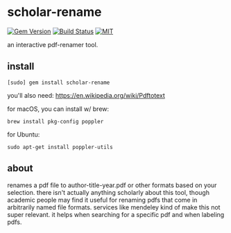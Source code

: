 # scholar-rename

[![Gem Version](https://badge.fury.io/rb/scholar-rename.svg)](https://badge.fury.io/rb/scholar-rename)
[![Build Status](https://app.travis-ci.com/jeremywrnr/scholar-rename.svg?branch=main)](https://travis-ci.com/jeremywrnr/scholar-rename)
[![MIT](https://img.shields.io/npm/l/alt.svg?style=flat)](http://jeremywrnr.com/mit-license)

an interactive pdf-renamer tool.

## install

    [sudo] gem install scholar-rename

you'll also need: https://en.wikipedia.org/wiki/Pdftotext

for macOS, you can install w/ brew:

    brew install pkg-config poppler

for Ubuntu:

    sudo apt-get install poppler-utils

## about

renames a pdf file to author-title-year.pdf or other formats based on your
selection. there isn't actually anything scholarly about this tool, though
academic people may find it useful for renaming pdfs that come in arbitrarily
named file formats. services like mendeley kind of make this not super
relevant. it helps when searching for a specific pdf and when labeling pdfs.

